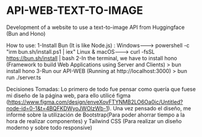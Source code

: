 # API-WEB-TEXT-TO-IMAGE
Development of a website to use a text-to-image API from Huggingface (Bun and Hono)

How to use:
1-Install Bun (It is like Node.js) :
    Windows---> powershell -c "irm bun.sh/install.ps1 | iex"
    Linux & macOS---> curl -fsSL https://bun.sh/install | bash
2-In the terminal, we have to install hono (Framework to build Web Applications using Server and Clients)
    > bun install hono
3-Run our API-WEB (Running at http://localhost:3000)
    > bun run ./server.ts

Decisiones Tomadas:
Lo primero de todo fue pensar como quería que fuese mi diseño de la página web, para ello utilicé figma (https://www.figma.com/design/enveXovFTYNMB2LO6Oa0ic/Untitled?node-id=0-1&t=4BQFKDWyoJWOIzWb-1).
Una vez pensado el diseño, me informé sobre la utilización de Bootstrap(Para poder ahorrar tiempo a la hora de realizar componentes) y Tailwind CSS (Para realizar un diseño moderno y sobre todo responsive)
